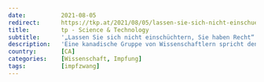 ```yaml
---
date:          2021-08-05
redirect:      https://tkp.at/2021/08/05/lassen-sie-sich-nicht-einschuechtern-sie-haben-recht-wissenschaftler-mit-offenem-brief-an-ungeimpfte/
title:         tp - Science & Technology
subtitle:      '„Lassen Sie sich nicht einschüchtern, Sie haben Recht“ – Wissenschaftler mit offenem Brief an Ungeimpfte'
description:   'Eine kanadische Gruppe von Wissenschaftlern spricht den Ungeimpften weltweit in einem offenem Brief Mut zu. Sie hätten Recht mit ihren Forderungen und sollten sich nicht einschüchtern lassen. Wohltuend in Zeiten, in denen Ungeimpfte massiven Anfeindungen und Ausgrenzungen ausgesetzt sind. Von Gastautor Waldo Holz'
country:       [CA]
categories:    [Wissenschaft, Impfung]
tags:          [impfzwang]
---
```

